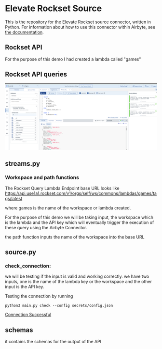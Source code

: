 # Elevate Rockset Source

This is the repository for the Elevate Rockset source connector, written in Python.
For information about how to use this connector within Airbyte, see [the documentation](https://docs.airbyte.io/integrations/sources/elevate-rockset).


## Rockset API
For the purpose of this demo I had created a lambda called "games"

## Rockset API queries
![alt text](https://raw.githubusercontent.com/milind-soni/source-elevate-rockset/main/Screenshot%20from%202022-09-03%2005-38-56.png)


## streams.py
### Workspace and path functions
The Rockset Query Lambda Endpoint base URL looks like https://api.use1a1.rockset.com/v1/orgs/self/ws/commons/lambdas/games/tags/latest

where games is the name of the workspace or lambda created.

For the purpose of this demo we will be taking input, the workspace which is the lambda and the API key which will eventually trigger the execution of these query using the Airbyte Connector.

the path function inputs the name of the workspace into the base URL 

## source.py

### check_connection:
we will be testing if the input is valid and working correctly. we have two inputs, one is the name of the lambda key or the workspace and the other input is the API key.

Testing the connection by running 
```
python3 main.py check --config secrets/config.json

```
[Connection Successful](https://raw.githubusercontent.com/milind-soni/source-elevate-rockset/main/Screenshot%20from%202022-09-03%2019-57-03.png)

## schemas 
it contains the schemas for the output of the API

